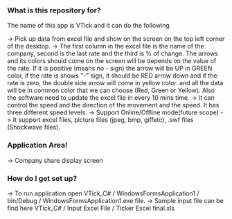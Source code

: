 
### What is this repository for? ###

The name of this app is VTick and it can do the following

-> Pick up data from excel file and show on the screen on the top left corner of the desktop.
-> The first column in the excel file is the name of the company, second is the last rate and the third is % of change.
   The arrows and its colors should come on the screen will be depends on the value of the rate. 
   If it is positive (means no - sign) the arrow will be UP in GREEN color, if the rate is shows "-" sign, 
   it should be RED arrow down and if the rate is zero, the double side arrow will come in yellow color. 
   and all the data will be in common color that we can choose (Red, Green or Yellow). 
   Also the software need to update the excel file in every 10 mins time.
-> It can control the speed and the direction of the movement and the speed. It has three different speed levels.
-> Support Online/Offline mode(future scope)
-> It support excel files, picture files (jpeg, bmp, giffetc), .swf files (Shockwave files).

### Application Area! ###

-> Company share display screen

### How do I get set up? ###

-> To run application open VTick_C# / WindowsFormsApplication1 / bin/Debug / WindowsFormsApplication1.exe file.
-> Sample input file can be find here VTick_C# / Input Excel File / Ticker Excel final.xls
